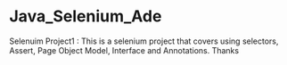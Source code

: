 # Java_Selenium_Ade
Selenuim Project1 :
This is a selenium project that covers using selectors, Assert, Page Object Model, Interface and Annotations.
Thanks 


